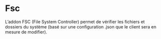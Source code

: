 # Fsc
L’addon FSC (File System Controller) permet de vérifier les fichiers et dossiers du système (basé sur une configuration .json que le client sera en mesure de modifier).
